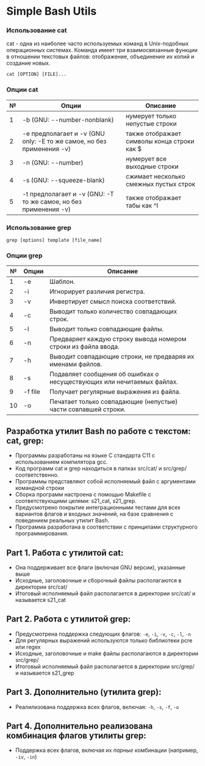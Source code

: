 # Simple Bash Utils

### Использование cat

cat - одна из наиболее часто используемых команд в Unix-подобных операционных системах. Команда имеет три взаимосвязанные функции в отношении текстовых файлов: отображение, объединение их копий и создание новых.

`cat [OPTION] [FILE]...`

### Опции cat

| № | Опции | Описание |
| ------ | ------ | ------ |
| 1 | -b (GNU: --number-nonblank) | нумерует только непустые строки |
| 2 | -e предполагает и -v (GNU only: -E то же самое, но без применения -v) | также отображает символы конца строки как $  |
| 3 | -n (GNU: --number) | нумерует все выходные строки |
| 4 | -s (GNU: --squeeze-blank) | сжимает несколько смежных пустых строк |
| 5 | -t предполагает и -v (GNU: -T то же самое, но без применения -v) | также отображает табы как ^I |

### Использование grep 

`grep [options] template [file_name]`

### Опции grep 

| № | Опции | Описание |
| ------ | ------ | ------ |
| 1 | -e | Шаблон. |
| 2 | -i | Игнорирует различия регистра.  |
| 3 | -v | Инвертирует смысл поиска соответствий. |
| 4 | -c | Выводит только количество совпадающих строк. |
| 5 | -l | Выводит только совпадающие файлы.  |
| 6 | -n | Предваряет каждую строку вывода номером строки из файла ввода. |
| 7 | -h | Выводит совпадающие строки, не предваряя их именами файлов. |
| 8 | -s | Подавляет сообщения об ошибках о несуществующих или нечитаемых файлах. |
| 9 | -f file | Получает регулярные выражения из файла. |
| 10 | -o | Печатает только совпадающие (непустые) части совпавшей строки. |


## Разработка утилит Bash по работе с текстом: cat, grep:

- Программы разработаны на языке С стандарта C11 с использованием компилятора gcc.
- Код программ cat и grep находиться в папках src/cat/ и src/grep/ соответственно. 
- Программы представляют собой исполняемый файл с аргументами командной строки
- Сборка программ настроена с помощью Makefile с соответствующими целями: s21_cat, s21_grep.
- Предусмотрено покрытие интеграционными тестами для всех вариантов флагов и входных значений, на базе сравнения с поведением реальных утилит Bash.
- Программа разработана в соответствии с принципами структурного программирования.

## Part 1. Работа с утилитой cat:
- Она поддерживает все флаги (включая GNU версии), указанные выше
- Исходные, заголовочные и сборочный файлы располагаются в директории src/cat/
- Итоговый исполняемый файл располагается в директории src/cat/ и называется s21_cat

## Part 2. Работа с утилитой grep:
- Предусмотрена поддержка следующих флагов: `-e`, `-i`, `-v`, `-c`, `-l`, `-n`
- Для регулярных выражений используются только библиотеки pcre или regex  
- Исходные, заголовочные и make файлы располагаются в директории src/grep/
- Итоговый исполняемый файл располагается в директории src/grep/ и называется s21_grep

## Part 3. Дополнительно (утилита grep):
- Реалилизована поддержка всех флагов, включая: `-h`, `-s`, `-f`, `-o`

## Part 4. Дополнительно реализована комбинация флагов утилиты grep:
- Поддержка всех флагов, включая их _парные_ комбинации (например, `-iv`, `-in`)
